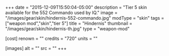 +++
date = "2015-12-09T15:50:04-05:00"
description = "Tier 5 skin available for the 552 Commando used by IQ."
image = "/images/gear/skin/hindernis-552-commando.jpg"
modType = "skin"
tags = ["weapon mod","skin","tier 5"]
title = "Hindernis"
thumbnail = "/images/gear/skin/hindernis-th.jpg"
type = "weapon-mod"

[cost]
  renown = ""
  credits = "720"
  units = ""

[images]
  alt = ""
  src = ""
+++
